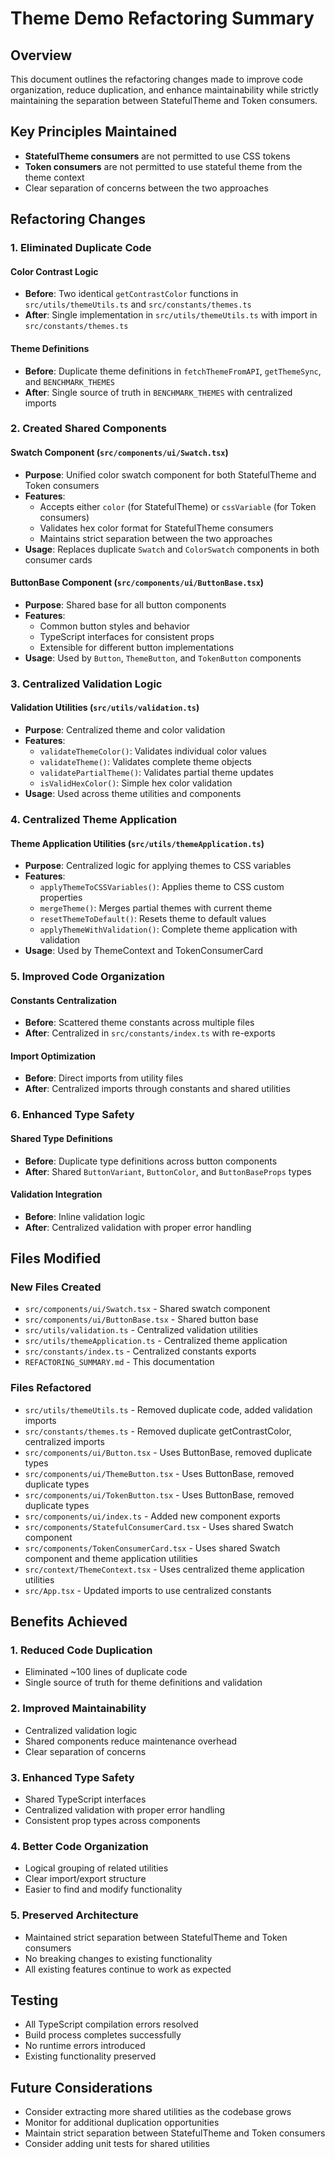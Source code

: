 # Theme Demo Refactoring Summary

## Overview

This document outlines the refactoring changes made to improve code organization, reduce duplication, and enhance maintainability while strictly maintaining the separation between StatefulTheme and Token consumers.

## Key Principles Maintained

- **StatefulTheme consumers** are not permitted to use CSS tokens
- **Token consumers** are not permitted to use stateful theme from the theme context
- Clear separation of concerns between the two approaches

## Refactoring Changes

### 1. **Eliminated Duplicate Code**

#### Color Contrast Logic

- **Before**: Two identical `getContrastColor` functions in `src/utils/themeUtils.ts` and `src/constants/themes.ts`
- **After**: Single implementation in `src/utils/themeUtils.ts` with import in `src/constants/themes.ts`

#### Theme Definitions

- **Before**: Duplicate theme definitions in `fetchThemeFromAPI`, `getThemeSync`, and `BENCHMARK_THEMES`
- **After**: Single source of truth in `BENCHMARK_THEMES` with centralized imports

### 2. **Created Shared Components**

#### Swatch Component (`src/components/ui/Swatch.tsx`)

- **Purpose**: Unified color swatch component for both StatefulTheme and Token consumers
- **Features**:
  - Accepts either `color` (for StatefulTheme) or `cssVariable` (for Token consumers)
  - Validates hex color format for StatefulTheme consumers
  - Maintains strict separation between the two approaches
- **Usage**: Replaces duplicate `Swatch` and `ColorSwatch` components in both consumer cards

#### ButtonBase Component (`src/components/ui/ButtonBase.tsx`)

- **Purpose**: Shared base for all button components
- **Features**:
  - Common button styles and behavior
  - TypeScript interfaces for consistent props
  - Extensible for different button implementations
- **Usage**: Used by `Button`, `ThemeButton`, and `TokenButton` components

### 3. **Centralized Validation Logic**

#### Validation Utilities (`src/utils/validation.ts`)

- **Purpose**: Centralized theme and color validation
- **Features**:
  - `validateThemeColor()`: Validates individual color values
  - `validateTheme()`: Validates complete theme objects
  - `validatePartialTheme()`: Validates partial theme updates
  - `isValidHexColor()`: Simple hex color validation
- **Usage**: Used across theme utilities and components

### 4. **Centralized Theme Application**

#### Theme Application Utilities (`src/utils/themeApplication.ts`)

- **Purpose**: Centralized logic for applying themes to CSS variables
- **Features**:
  - `applyThemeToCSSVariables()`: Applies theme to CSS custom properties
  - `mergeTheme()`: Merges partial themes with current theme
  - `resetThemeToDefault()`: Resets theme to default values
  - `applyThemeWithValidation()`: Complete theme application with validation
- **Usage**: Used by ThemeContext and TokenConsumerCard

### 5. **Improved Code Organization**

#### Constants Centralization

- **Before**: Scattered theme constants across multiple files
- **After**: Centralized in `src/constants/index.ts` with re-exports

#### Import Optimization

- **Before**: Direct imports from utility files
- **After**: Centralized imports through constants and shared utilities

### 6. **Enhanced Type Safety**

#### Shared Type Definitions

- **Before**: Duplicate type definitions across button components
- **After**: Shared `ButtonVariant`, `ButtonColor`, and `ButtonBaseProps` types

#### Validation Integration

- **Before**: Inline validation logic
- **After**: Centralized validation with proper error handling

## Files Modified

### New Files Created

- `src/components/ui/Swatch.tsx` - Shared swatch component
- `src/components/ui/ButtonBase.tsx` - Shared button base
- `src/utils/validation.ts` - Centralized validation utilities
- `src/utils/themeApplication.ts` - Centralized theme application
- `src/constants/index.ts` - Centralized constants exports
- `REFACTORING_SUMMARY.md` - This documentation

### Files Refactored

- `src/utils/themeUtils.ts` - Removed duplicate code, added validation imports
- `src/constants/themes.ts` - Removed duplicate getContrastColor, centralized imports
- `src/components/ui/Button.tsx` - Uses ButtonBase, removed duplicate types
- `src/components/ui/ThemeButton.tsx` - Uses ButtonBase, removed duplicate types
- `src/components/ui/TokenButton.tsx` - Uses ButtonBase, removed duplicate types
- `src/components/ui/index.ts` - Added new component exports
- `src/components/StatefulConsumerCard.tsx` - Uses shared Swatch component
- `src/components/TokenConsumerCard.tsx` - Uses shared Swatch component and theme application utilities
- `src/context/ThemeContext.tsx` - Uses centralized theme application utilities
- `src/App.tsx` - Updated imports to use centralized constants

## Benefits Achieved

### 1. **Reduced Code Duplication**

- Eliminated ~100 lines of duplicate code
- Single source of truth for theme definitions and validation

### 2. **Improved Maintainability**

- Centralized validation logic
- Shared components reduce maintenance overhead
- Clear separation of concerns

### 3. **Enhanced Type Safety**

- Shared TypeScript interfaces
- Centralized validation with proper error handling
- Consistent prop types across components

### 4. **Better Code Organization**

- Logical grouping of related utilities
- Clear import/export structure
- Easier to find and modify functionality

### 5. **Preserved Architecture**

- Maintained strict separation between StatefulTheme and Token consumers
- No breaking changes to existing functionality
- All existing features continue to work as expected

## Testing

- All TypeScript compilation errors resolved
- Build process completes successfully
- No runtime errors introduced
- Existing functionality preserved

## Future Considerations

- Consider extracting more shared utilities as the codebase grows
- Monitor for additional duplication opportunities
- Maintain strict separation between StatefulTheme and Token consumers
- Consider adding unit tests for shared utilities

